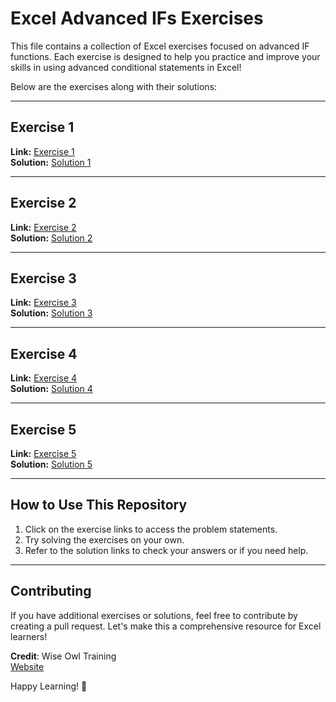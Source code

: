 # Excel Advanced IFs Exercises

This file contains a collection of Excel exercises focused on advanced IF functions. Each exercise is designed to help you practice and improve your skills in using advanced conditional statements in Excel!

Below are the exercises along with their solutions:

---

## Exercise 1 
**Link:** [Exercise 1](https://www.wiseowl.co.uk/excel/exercises/standard/advanced-ifs/4925/)  
**Solution:** [Solution 1](https://docs.google.com/spreadsheets/d/1xe_Fw5HO5fFbI3tUTv-rKmBvOg6EkSIU/edit?usp=sharing&ouid=103018243033943457596&rtpof=true&sd=true)

---

## Exercise 2
**Link:** [Exercise 2](https://www.wiseowl.co.uk/excel/exercises/standard/advanced-ifs/4922/)  
**Solution:** [Solution 2](https://docs.google.com/spreadsheets/d/1dV8mXiXTlemmufYTTPP-JURaGyNjGHfF/edit?usp=sharing&ouid=103018243033943457596&rtpof=true&sd=true)

---

## Exercise 3 
**Link:** [Exercise 3](https://www.wiseowl.co.uk/excel/exercises/standard/advanced-ifs/4923/)  
**Solution:** [Solution 3](https://docs.google.com/spreadsheets/d/135XntyRZVMB9BVkGVZO5aZtK1SXWokey/edit?usp=sharing&ouid=103018243033943457596&rtpof=true&sd=true)

---

## Exercise 4
**Link:** [Exercise 4](https://www.wiseowl.co.uk/excel/exercises/standard/advanced-ifs/4924/)  
**Solution:** [Solution 4](https://docs.google.com/spreadsheets/d/15gsnahKny8WP6adQckjnC54UJyAFVc_x/edit?usp=sharing&ouid=103018243033943457596&rtpof=true&sd=true)

---

## Exercise 5
**Link:** [Exercise 5](https://www.wiseowl.co.uk/excel/exercises/standard/advanced-ifs/4928/)  
**Solution:** [Solution 5](https://docs.google.com/spreadsheets/d/1eQC7BgjN8G_ro4AkZbT6MJKjhPVFdkIR/edit?usp=sharing&ouid=103018243033943457596&rtpof=true&sd=true)

---

## How to Use This Repository
1. Click on the exercise links to access the problem statements.
2. Try solving the exercises on your own.
3. Refer to the solution links to check your answers or if you need help.

---

## Contributing
If you have additional exercises or solutions, feel free to contribute by creating a pull request. Let's make this a comprehensive resource for Excel learners!

**Credit**: Wise Owl Training  
[Website](https://www.wiseowl.co.uk/)

Happy Learning! 🚀
